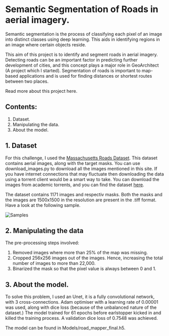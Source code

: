 # Semantic Segmentation of Roads in aerial imagery. 

Semantic segmentation is the process of classifying each pixel of an image into distinct classes using deep learning. This aids in identifying regions in an image where certain objects reside. 

This aim of this project is to identify and segment roads in aerial imagery. Detecting roads can be an important factor in predicting further development of cities, and this concept plays a major role in GeoArchitect (A project which I started). Segmentation of roads is important to map-based applications and is used for finding distances or shortest routes between two places.

Read more about this project here.

## Contents:
1. Dataset.
2. Manipulating the data.
3. About the model.


## 1. Dataset

For this challenge, I used the [Massachusetts Roads Dataset](https://www.cs.toronto.edu/~vmnih/data/). This dataset contains aerial images, along with the target masks. You can use download_images.py to download all the images mentioned in this site. If you have internet connections that may fluctuate then downloading the data using a torrent client would be a smart way to take. You can download the images from academic torrents, and you can find the dataset [here](http://academictorrents.com/details/3b17f08ed5027ea24db04f460b7894d913f86c21).

The dataset contains 1171 images and respectiv masks. Both the masks and the images are 1500x1500 in the resolution are present in the .tiff format. Have a look at the following sample.

![Samples](https://github.com/Paulymorphous/Road-Segmentation/blob/master/Images/Sample.jpg)

## 2. Manipulating the data

The pre-processing steps involved: 
1. Removed images where more than 25% of the map was missing.
2. Cropped 256x256 images out of the images. Hence, increasing the total number of images to more than 22,000.
3. Binarized the mask so that the pixel value is always between 0 and 1.

## 3. About the model.

To solve this problem, I used an Unet, it is a fully convolutional network, with 3 cross-connections. Adam optimiser with a learning rate of 0.00001 was used, along with dice loss (because of the unbalanced nature of the dataset.) 
The model trained for 61 epochs before earlstopper kicked in and killed the training process. A validation dice loss of 0.7548 was achieved.

The model can be found in Models/road_mapper_final.h5.



